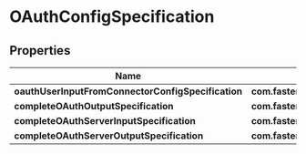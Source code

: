 

# OAuthConfigSpecification


## Properties

| Name | Type | Description | Notes |
|------------ | ------------- | ------------- | -------------|
|**oauthUserInputFromConnectorConfigSpecification** | **com.fasterxml.jackson.databind.JsonNode** |  |  [optional] |
|**completeOAuthOutputSpecification** | **com.fasterxml.jackson.databind.JsonNode** |  |  [optional] |
|**completeOAuthServerInputSpecification** | **com.fasterxml.jackson.databind.JsonNode** |  |  [optional] |
|**completeOAuthServerOutputSpecification** | **com.fasterxml.jackson.databind.JsonNode** |  |  [optional] |



